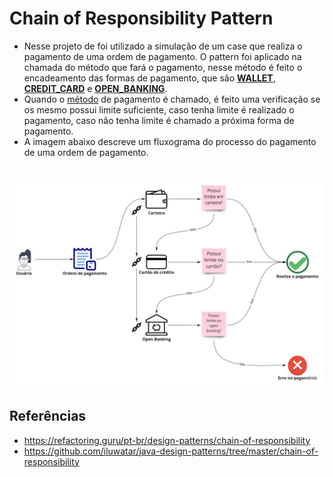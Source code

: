 # Chain of Responsibility Pattern
* Nesse projeto de foi utilizado a simulação de um case que realiza o pagamento de uma ordem de pagamento. O pattern foi aplicado na chamada do método que fará o pagamento, nesse método é feito o encadeamento das formas de pagamento, que são [**WALLET**](https://github.com/kaikeventura/chain-of-responsibility-pattern/blob/main/src/main/java/com/kaikeventura/wallet/commanders/WalletCommander.java#L15-L27), [**CREDIT_CARD**](https://github.com/kaikeventura/chain-of-responsibility-pattern/blob/main/src/main/java/com/kaikeventura/wallet/commanders/CreditCardCommander.java#L15-L27) e [**OPEN_BANKING**](https://github.com/kaikeventura/chain-of-responsibility-pattern/blob/main/src/main/java/com/kaikeventura/wallet/commanders/OpenBankingCommander.java#L15-L27).
* Quando o [método](https://github.com/kaikeventura/chain-of-responsibility-pattern/blob/main/src/main/java/com/kaikeventura/wallet/Application.java#L26) de pagamento é chamado, é feito uma verificação se os mesmo possui limite suficiente, caso tenha limite é realizado o pagamento, caso não tenha limite é chamado a próxima forma de pagamento.
* A imagem abaixo descreve um fluxograma do processo do pagamento de uma ordem de pagamento.
# ![hexagonal-arch.png](chain-of-responsibility.jpg)
## Referências
* https://refactoring.guru/pt-br/design-patterns/chain-of-responsibility
* https://github.com/iluwatar/java-design-patterns/tree/master/chain-of-responsibility